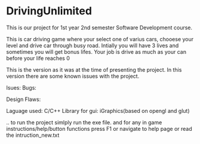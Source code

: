 # DrivingUnlimited

This is our project for 1st year 2nd semester Software Development course.

This is car driving game where your select one of varius cars, chooese your level and drive car through busy road.
Intially you will have 3 lives and sometimes you will get bonus lifes.
Your job is drive as much as your can before your life reaches 0

This is the version as it was at the time of presenting the project.
In this version there are some known issues with the project.

Isues:
Bugs:

Design Flaws:


Laguage used: C/C++
Library for gui: iGraphics(based on opengl and glut)

..
to run the project simlply run the exe file.
and for any in game instructions/help/button functions press F1 or navigate to help page or read the intruction_new.txt
